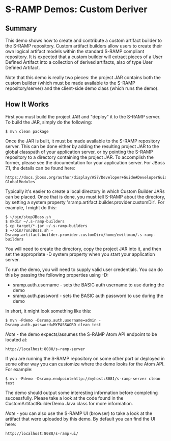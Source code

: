 # S-RAMP Demos: Custom Deriver

## Summary

This demo shows how to create and contribute a custom artifact builder to the S-RAMP
repository.  Custom artifact builders allow users to create their own logical artifact
models within the standard S-RAMP compliant repository.  It is expected that a custom
builder will extract pieces of a User Defined Artifact into a collection of derived
artifacts, also of type User Defined Artifact.

Note that this demo is really two pieces:  the project JAR contains both the custom
builder (which must be made available to the S-RAMP repository/server) and the 
client-side demo class (which runs the demo).

## How It Works

First you must build the project JAR and "deploy" it to the S-RAMP server.  To 
build the JAR, simply do the following:

    $ mvn clean package

Once the JAR is built, it must be made available to the S-RAMP repository server.  This
can be done either by adding the resulting project JAR to the global classpath of your
application server, or by pointing the S-RAMP repository to a directory containing the
project JAR.  To accomplish the former, please see the documentation for your 
application server.  For JBoss 7.1, the details can be found here:

    https://docs.jboss.org/author/display/AS7/Developer+Guide#DeveloperGuide-GlobalModules

Typically it's easier to create a local directory in which Custom Builder JARs can be
placed.  Once that is done, you must tell S-RAMP about the directory, by setting a 
system property 'sramp.artifact.builder.provider.customDir'.  For example, I might do this:

    $ ~/bin/stopJBoss.sh
    $ mkdir ~/.s-ramp-builders
    $ cp target/*.jar ~/.s-ramp-builders
    $ ~/bin/runJBoss.sh -Dsramp.artifact.builder.provider.customDir=/home/ewittman/.s-ramp-builders

You will need to create the directory, copy the project JAR into it, and then set the
appropriate -D system property when you start your application server.

To run the demo, you will need to supply valid user credentials.  You can do this
by passing the following properties using -D:

* sramp.auth.username - sets the BASIC auth username to use during the demo
* sramp.auth.password - sets the BASIC auth password to use during the demo

In short, it might look something like this:

	$ mvn -Pdemo -Dsramp.auth.username=admin -Dsramp.auth.password=MYPASSWORD clean test

*Note* - the demo expects/assumes the S-RAMP Atom API endpoint to be located at:

	http://localhost:8080/s-ramp-server

If you are running the S-RAMP repository on some other port or deployed in some other way
you can customize where the demo looks for the Atom API.  For example:

	$ mvn -Pdemo -Dsramp.endpoint=http://myhost:8081/s-ramp-server clean test

The demo should output some interesting information before completing successfully.  Please
take a look at the code found in the CustomArtifactBuilderDemo Java class for more information.

*Note* - you can also use the S-RAMP UI (browser) to take a look at the artifact that were
uploaded by this demo.  By default you can find the UI here:

	http://localhost:8080/s-ramp-ui/
